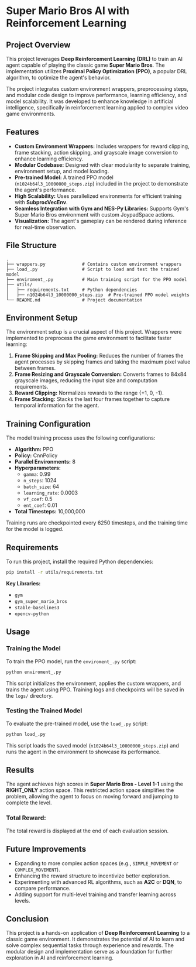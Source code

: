 
# Super Mario Bros AI with Reinforcement Learning

## Project Overview

This project leverages **Deep Reinforcement Learning (DRL)** to train an AI agent capable of playing the classic game **Super Mario Bros**. The implementation utilizes **Proximal Policy Optimization (PPO)**, a popular DRL algorithm, to optimize the agent's behavior. 

The project integrates custom environment wrappers, preprocessing steps, and modular code design to improve performance, learning efficiency, and model scalability. It was developed to enhance knowledge in artificial intelligence, specifically in reinforcement learning applied to complex video game environments.

## Features

- **Custom Environment Wrappers:** Includes wrappers for reward clipping, frame stacking, action skipping, and grayscale image conversion to enhance learning efficiency.
- **Modular Codebase:** Designed with clear modularity to separate training, environment setup, and model loading.
- **Pre-trained Model:** A trained PPO model (`n1024b64l3_10000000_steps.zip`) included in the project to demonstrate the agent's performance.
- **High Scalability:** Uses parallelized environments for efficient training with **SubprocVecEnv**.
- **Seamless Integration with Gym and NES-Py Libraries:** Supports Gym's Super Mario Bros environment with custom JoypadSpace actions.
- **Visualization:** The agent's gameplay can be rendered during inference for real-time observation.

## File Structure

```plaintext
.
├── wrappers.py              # Contains custom environment wrappers
├── load_.py                 # Script to load and test the trained model
├── enviroment_.py           # Main training script for the PPO model
├── utils/
│   ├── requirements.txt     # Python dependencies
│   ├── n1024b64l3_10000000_steps.zip  # Pre-trained PPO model weights
└── README.md                # Project documentation
```

## Environment Setup

The environment setup is a crucial aspect of this project. Wrappers were implemented to preprocess the game environment to facilitate faster learning:

1. **Frame Skipping and Max Pooling:** Reduces the number of frames the agent processes by skipping frames and taking the maximum pixel value between frames.
2. **Frame Resizing and Grayscale Conversion:** Converts frames to 84x84 grayscale images, reducing the input size and computation requirements.
3. **Reward Clipping:** Normalizes rewards to the range {+1, 0, -1}.
4. **Frame Stacking:** Stacks the last four frames together to capture temporal information for the agent.

## Training Configuration

The model training process uses the following configurations:

- **Algorithm:** PPO
- **Policy:** CnnPolicy
- **Parallel Environments:** 8
- **Hyperparameters:**
  - `gamma`: 0.99
  - `n_steps`: 1024
  - `batch_size`: 64
  - `learning_rate`: 0.0003
  - `vf_coef`: 0.5
  - `ent_coef`: 0.01
- **Total Timesteps:** 10,000,000

Training runs are checkpointed every 6250 timesteps, and the training time for the model is logged.

## Requirements

To run this project, install the required Python dependencies:

```bash
pip install -r utils/requirements.txt
```

**Key Libraries:**
- `gym`
- `gym_super_mario_bros`
- `stable-baselines3`
- `opencv-python`

## Usage

### Training the Model

To train the PPO model, run the `enviroment_.py` script:

```bash
python enviroment_.py
```

This script initializes the environment, applies the custom wrappers, and trains the agent using PPO. Training logs and checkpoints will be saved in the `logs/` directory.

### Testing the Trained Model

To evaluate the pre-trained model, use the `load_.py` script:

```bash
python load_.py
```

This script loads the saved model (`n1024b64l3_10000000_steps.zip`) and runs the agent in the environment to showcase its performance.

## Results

The agent achieves high scores in **Super Mario Bros - Level 1-1** using the **RIGHT_ONLY** action space. This restricted action space simplifies the problem, allowing the agent to focus on moving forward and jumping to complete the level.

### Total Reward:
The total reward is displayed at the end of each evaluation session.

## Future Improvements

- Expanding to more complex action spaces (e.g., `SIMPLE_MOVEMENT` or `COMPLEX_MOVEMENT`).
- Enhancing the reward structure to incentivize better exploration.
- Experimenting with advanced RL algorithms, such as **A2C** or **DQN**, to compare performance.
- Adding support for multi-level training and transfer learning across levels.

## Conclusion

This project is a hands-on application of **Deep Reinforcement Learning** to a classic game environment. It demonstrates the potential of AI to learn and solve complex sequential tasks through experience and rewards. The modular design and implementation serve as a foundation for further exploration in AI and reinforcement learning.
